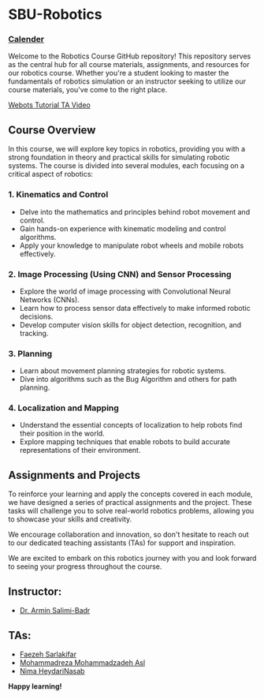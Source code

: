 # SBU-Robotics

### [Calender](https://docs.google.com/spreadsheets/d/1Vz1X1yaGxyUCdl7Gwv-gAYtTT2caEERhJfBRac9w7Fw/edit?usp=sharing)

Welcome to the Robotics Course GitHub repository! This repository serves as the central hub for all course materials, assignments, and resources for our robotics course. Whether you're a student looking to master the fundamentals of robotics simulation or an instructor seeking to utilize our course materials, you've come to the right place.

[Webots Tutorial TA Video](https://youtu.be/LYcgdz8ifGc)

## Course Overview

In this course, we will explore key topics in robotics, providing you with a strong foundation in theory and practical skills for simulating robotic systems. The course is divided into several modules, each focusing on a critical aspect of robotics:

### 1. Kinematics and Control
- Delve into the mathematics and principles behind robot movement and control.
- Gain hands-on experience with kinematic modeling and control algorithms.
- Apply your knowledge to manipulate robot wheels and mobile robots effectively.

### 2. Image Processing (Using CNN) and Sensor Processing
- Explore the world of image processing with Convolutional Neural Networks (CNNs).
- Learn how to process sensor data effectively to make informed robotic decisions.
- Develop computer vision skills for object detection, recognition, and tracking.

### 3. Planning
- Learn about movement planning strategies for robotic systems.
- Dive into algorithms such as the Bug Algorithm and others for path planning.

### 4. Localization and Mapping
- Understand the essential concepts of localization to help robots find their position in the world.
- Explore mapping techniques that enable robots to build accurate representations of their environment.

## Assignments and Projects

To reinforce your learning and apply the concepts covered in each module, we have designed a series of practical assignments and the project. These tasks will challenge you to solve real-world robotics problems, allowing you to showcase your skills and creativity.

We encourage collaboration and innovation, so don't hesitate to reach out to our dedicated teaching assistants (TAs) for support and inspiration.

We are excited to embark on this robotics journey with you and look forward to seeing your progress throughout the course.

## Instructor:
* [Dr. Armin Salimi-Badr](https://scholar.google.com/citations?user=akmKmMQAAAAJ&hl=en)

## TAs:
* [Faezeh Sarlakifar](https://github.com/faezesarlakifar)
* [Mohammadreza Mohammadzadeh Asl](https://github.com/Mohammadreza-mz)
* [Nima HeydariNasab](https://github.com/nimah79)

<b>Happy learning! </b>
